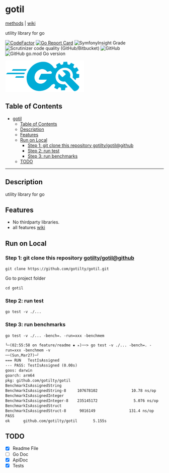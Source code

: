 # gotil

[methods](https://github.com/gotilty/gotil/wiki/methods) | [wiki](https://github.com/gotilty/gotil/wiki)

 utility library for go 


[![CodeFactor](https://www.codefactor.io/repository/github/gotilty/gotil/badge)](https://www.codefactor.io/repository/github/gotilty/gotil)
[![Go Report Card](https://goreportcard.com/badge/github.com/gotilty/gotil)](https://goreportcard.com/report/github.com/gotilty/gotil)
![SymfonyInsight Grade](https://img.shields.io/symfony/i/grade/3a820096-5934-4bac-ab0e-a55e0a78141e)
![Scrutinizer code quality (GitHub/Bitbucket)](https://img.shields.io/scrutinizer/quality/g/gotilty/gotil/master)
![GitHub](https://img.shields.io/github/license/gotilty/gotil)
![GitHub go.mod Go version](https://img.shields.io/github/go-mod/go-version/gotilty/gotil)

<img src="images/gotil.png" width="250" height="100">


## Table of Contents

- [gotil](#gotil)
  - [Table of Contents](#table-of-contents)
  - [Description](#description)
  - [Features](#features)
  - [Run on Local](#run-on-local)
    - [Step 1: git clone this repository gotilty/gotil@github](#step-1-git-clone-this-repository-gotiltygotilgithub)
    - [Step 2: run test](#step-2-run-test)
    - [Step 3: run benchmarks](#step-3-run-benchmarks)
  - [TODO](#todo)

---


## Description

utility library for go 

## Features

* No thirdparty libraries.
* all features [wiki](https://github.com/gotilty/gotil/wiki/methods)

## Run on Local 

### Step 1: git clone this repository [gotilty/gotil@github](https://github.com/gotilty/gotil)
```
git clone https://github.com/gotilty/gotil.git
```
Go to project folder
```
cd gotil
```

### Step 2: run test
```
go test -v ./...
```

### Step 3: run benchmarks
```
go test -v ./... -bench=. -run=xxx -benchmem
```
```
└─(02:55:58 on feature/readme ✹ ✭)──> go test -v ./... -bench=. -run=xxx -benchmem -v                                                                                                                       ──(Sun,Mar27)─┘
=== RUN   TestIsAssigned
--- PASS: TestIsAssigned (0.00s)
goos: darwin
goarch: arm64
pkg: github.com/gotilty/gotil
BenchmarkIsAssignedString
BenchmarkIsAssignedString-8     107678102               10.78 ns/op
BenchmarkIsAssignedInteger
BenchmarkIsAssignedInteger-8    235145172                5.076 ns/op
BenchmarkIsAssignedStruct
BenchmarkIsAssignedStruct-8      9016149               131.4 ns/op
PASS
ok      github.com/gotilty/gotil       5.155s
```
## TODO

- [x] Readme File
- [ ] Go Doc
- [x] ApiDoc
- [x] Tests
